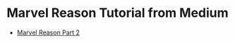# Marvel Reason Tutorial from Medium

- [Marvel Reason Part 2](https://medium.com/oke-software-poland/reasonml-marvel-tutorial-part-2-297a088f937b)
